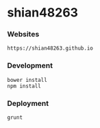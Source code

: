 # shian48263

### Websites

```
https://shian48263.github.io
```

### Development

```
bower install
npm install
```

### Deployment

```
grunt
```
